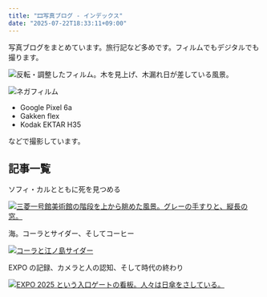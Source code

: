 ```yaml
---
title: "🎞️写真ブログ - インデックス"
date: "2025-07-22T18:33:11+09:00"
---
```


写真ブログをまとめています。旅行記など多めです。フィルムでもデジタルでも撮ります。

![反転・調整したフィルム。木を見上げ、木漏れ日が差している風景。](https://imgur.com/ws2Maiv.jpg)

![ネガフィルム](https://imgur.com/rff1lOz.jpg)

- Google Pixel 6a
- Gakken flex
- Kodak EKTAR H35

などで撮影しています。

## 記事一覧

ソフィ・カルとともに死を見つめる

[![三菱一号館美術館の階段を上から眺めた風景。グレーの手すりと、縦長の窓。](https://i.imgur.com/RLejeT7.jpeg)](20250127-sophie-calle-with-death-focus-on.md)

海。コーラとサイダー、そしてコーヒー

[![コーラと江ノ島サイダー](https://imgur.com/ZrgACn3.jpg)](20250711-enoshima-travel-diary.md)

EXPO の記録、カメラと人の認知、そして時代の終わり

[![EXPO 2025 という入口ゲートの看板。人々は日傘をさしている。](https://imgur.com/pJDLPwS.jpg)](20250719-recording-the-expo-cameras-and-human-perception-and-the-end-of-an-era.md)

